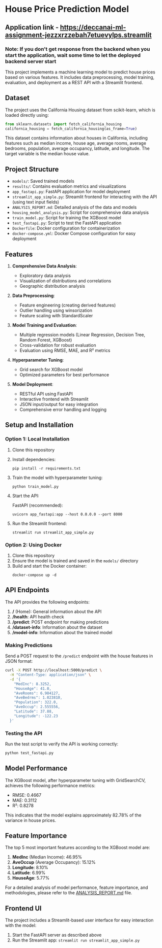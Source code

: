 # House Price Prediction Model


## Application link - https://deccanai-ml-assignment-jezzxrzzebah7etuevylps.streamlit

### Note: If you don't get response from the backend when you start the application, wait some time to let the deployed backend server start 
 
This project implements a machine learning model to predict house prices based on various features. It includes data preprocessing, model training, evaluation, and deployment as a REST API with a Streamlit frontend.

## Dataset

The project uses the California Housing dataset from scikit-learn, which is loaded directly using:

```python
from sklearn.datasets import fetch_california_housing
california_housing = fetch_california_housing(as_frame=True)
```

This dataset contains information about houses in California, including features such as median income, house age, average rooms, average bedrooms, population, average occupancy, latitude, and longitude. The target variable is the median house value.

## Project Structure

- `models/`: Saved trained models
- `results/`: Contains evaluation metrics and visualizations
- `app_fastapi.py`: FastAPI application for model deployment
- `streamlit_app_simple.py`: Streamlit frontend for interacting with the API (using text input fields)
- `ANALYSIS_REPORT.md`: Detailed analysis of the data and models
- `housing_model_analysis.py`: Script for comprehensive data analysis
- `train_model.py`: Script for training the XGBoost model
- `test_fastapi.py`: Script to test the FastAPI application
- `Dockerfile`: Docker configuration for containerization
- `docker-compose.yml`: Docker Compose configuration for easy deployment

## Features

1. **Comprehensive Data Analysis**:
   - Exploratory data analysis
   - Visualization of distributions and correlations
   - Geographic distribution analysis

2. **Data Preprocessing**:
   - Feature engineering (creating derived features)
   - Outlier handling using winsorization
   - Feature scaling with StandardScaler

3. **Model Training and Evaluation**:
   - Multiple regression models (Linear Regression, Decision Tree, Random Forest, XGBoost)
   - Cross-validation for robust evaluation
   - Evaluation using RMSE, MAE, and R² metrics

4. **Hyperparameter Tuning**:
   - Grid search for XGBoost model
   - Optimized parameters for best performance

5. **Model Deployment**:
   - RESTful API using FastAPI
   - Interactive frontend with Streamlit
   - JSON input/output for easy integration
   - Comprehensive error handling and logging

## Setup and Installation

### Option 1: Local Installation

1. Clone this repository
2. Install dependencies:
   ```
   pip install -r requirements.txt
   ```
3. Train the model with hyperparameter tuning:
   ```
   python train_model.py
   ```
4. Start the API:
   
   FastAPI (recommended):
   ```
   uvicorn app_fastapi:app --host 0.0.0.0 --port 8000
   ```
   
5. Run the Streamlit frontend:
   ```
   streamlit run streamlit_app_simple.py
   ```

### Option 2: Using Docker

1. Clone this repository
2. Ensure the model is trained and saved in the `models/` directory
3. Build and start the Docker container:
   ```
   docker-compose up -d
   ```

## API Endpoints

The API provides the following endpoints:

1. **/** (Home): General information about the API
2. **/health**: API health check
3. **/predict**: POST endpoint for making predictions
4. **/dataset-info**: Information about the dataset
5. **/model-info**: Information about the trained model

### Making Predictions

Send a POST request to the `/predict` endpoint with the house features in JSON format:

```bash
curl -X POST http://localhost:5000/predict \
  -H "Content-Type: application/json" \
  -d '{
    "MedInc": 8.3252,
    "HouseAge": 41.0,
    "AveRooms": 6.984127,
    "AveBedrms": 1.023810,
    "Population": 322.0,
    "AveOccup": 2.555556,
    "Latitude": 37.88,
    "Longitude": -122.23
  }'
```

### Testing the API

Run the test script to verify the API is working correctly:

```bash
python test_fastapi.py
```

## Model Performance

The XGBoost model, after hyperparameter tuning with GridSearchCV, achieves the following performance metrics:

- RMSE: 0.4667
- MAE: 0.3112
- R²: 0.8278

This indicates that the model explains approximately 82.78% of the variance in house prices.

## Feature Importance

The top 5 most important features according to the XGBoost model are:

1. **MedInc** (Median Income): 46.95%
2. **AveOccup** (Average Occupancy): 15.12%
3. **Longitude**: 8.10%
4. **Latitude**: 6.99%
5. **HouseAge**: 5.77%

For a detailed analysis of model performance, feature importance, and methodologies, please refer to the [ANALYSIS_REPORT.md](ANALYSIS_REPORT.md) file.

## Frontend UI

The project includes a Streamlit-based user interface for easy interaction with the model:

1. Start the FastAPI server as described above
2. Run the Streamlit app: `streamlit run streamlit_app_simple.py`

